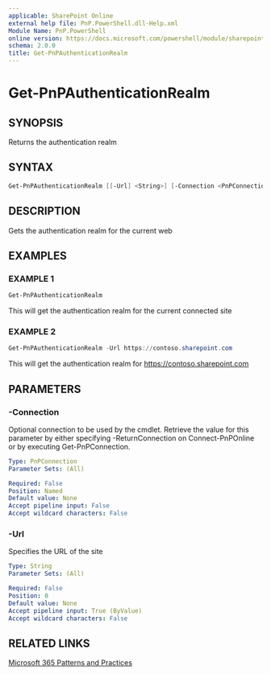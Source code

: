 ```yaml
---
applicable: SharePoint Online
external help file: PnP.PowerShell.dll-Help.xml
Module Name: PnP.PowerShell
online version: https://docs.microsoft.com/powershell/module/sharepoint-pnp/get-pnpauthenticationrealm
schema: 2.0.0
title: Get-PnPAuthenticationRealm
---
```


# Get-PnPAuthenticationRealm

## SYNOPSIS
Returns the authentication realm

## SYNTAX

```powershell
Get-PnPAuthenticationRealm [[-Url] <String>] [-Connection <PnPConnection>] [<CommonParameters>]
```

## DESCRIPTION
Gets the authentication realm for the current web

## EXAMPLES

### EXAMPLE 1
```powershell
Get-PnPAuthenticationRealm
```

This will get the authentication realm for the current connected site

### EXAMPLE 2
```powershell
Get-PnPAuthenticationRealm -Url https://contoso.sharepoint.com
```

This will get the authentication realm for https://contoso.sharepoint.com

## PARAMETERS

### -Connection
Optional connection to be used by the cmdlet. Retrieve the value for this parameter by either specifying -ReturnConnection on Connect-PnPOnline or by executing Get-PnPConnection.

```yaml
Type: PnPConnection
Parameter Sets: (All)

Required: False
Position: Named
Default value: None
Accept pipeline input: False
Accept wildcard characters: False
```

### -Url
Specifies the URL of the site

```yaml
Type: String
Parameter Sets: (All)

Required: False
Position: 0
Default value: None
Accept pipeline input: True (ByValue)
Accept wildcard characters: False
```

## RELATED LINKS

[Microsoft 365 Patterns and Practices](https://aka.ms/m365pnp)